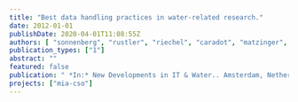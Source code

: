 ```yaml
---
title: "Best data handling practices in water-related research."
date: 2012-01-01
publishDate: 2020-04-01T11:08:55Z
authors: [ "sonnenberg", "rustler", "riechel", "caradot", "matzinger", "rouault" ]
publication_types: ["1"]
abstract: ""
featured: false
publication: " *In:* New Developments in IT & Water.. Amsterdam, Netherlands. 4-6 November 2012"
projects: ["mia-cso"]
---
```


